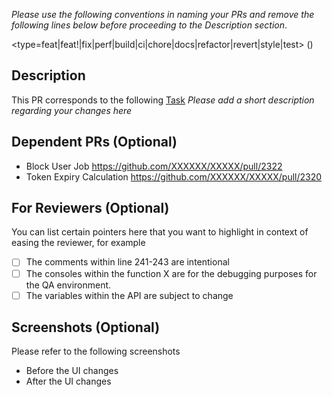 _Please use the following conventions in naming your PRs and remove the following lines below before proceeding to the Description section_.

<type=feat|feat!|fix|perf|build|ci|chore|docs|refactor|revert|style|test> (<feature>) <description>

## Description

This PR corresponds to the following [Task](TASK_URL)
_Please add a short description regarding your changes here_

## Dependent PRs (Optional)

- Block User Job https://github.com/XXXXXX/XXXXX/pull/2322
- Token Expiry Calculation https://github.com/XXXXXX/XXXXX/pull/2320

## For Reviewers (Optional)

You can list certain pointers here that you want to highlight in context of easing the reviewer, for example

- [ ] The comments within line 241-243 are intentional
- [ ] The consoles within the function X are for the debugging purposes for the QA environment.
- [ ] The variables within the API are subject to change

## Screenshots (Optional)

Please refer to the following screenshots

- Before the UI changes
- After the UI changes